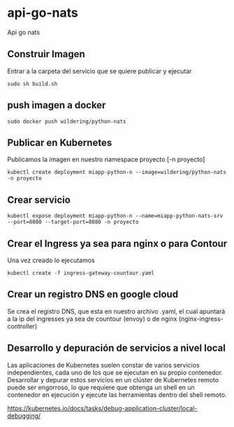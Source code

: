 # api-go-nats
 Api go nats

## Construir Imagen

Entrar a la carpeta del servicio que se quiere publicar y ejecutar
```
sudo sh build.sh
```
## push imagen a docker

```
sudo docker push wildering/python-nats
```
## Publicar en Kubernetes
Publicamos la imagen en nuestro namespace proyecto [-n proyecto]
```
kubectl create deployment miapp-python-n --image=wildering/python-nats -n proyecto
```
## Crear servicio

```
kubectl expose deployment miapp-python-n --name=miapp-python-nats-srv --port=8080 --target-port=8080 -n proyecto
```

## Crear el Ingress ya sea para nginx o para Contour

Una vez creado lo ejecutamos
```
kubectl create -f ingress-gateway-countour.yaml
```
## Crear un registro DNS en google cloud

Se crea el registro DNS, que esta en nuestro archivo .yaml, el cual apuntará  a la ip
del ingresses ya sea de countour (envoy) o de nginx (nginx-ingress-controller)

## Desarrollo y depuración de servicios a nivel local
Las aplicaciones de Kubernetes suelen constar de varios servicios independientes, cada uno de los que se ejecutan en su propio contenedor. Desarrollar y depurar estos servicios en un clúster de Kubernetes remoto puede ser engorroso, lo que requiere que obtenga un shell en un contenedor en ejecución y ejecute las herramientas dentro del shell remoto.

https://kubernetes.io/docs/tasks/debug-application-cluster/local-debugging/
